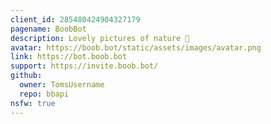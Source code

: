 ```yaml
---
client_id: 285480424904327179
pagename: BoobBot
description: Lovely pictures of nature 🍑
avatar: https://boob.bot/static/assets/images/avatar.png
link: https://bot.boob.bot
support: https://invite.boob.bot/
github:
  owner: TomsUsername
  repo: bbapi
nsfw: true
---
```


